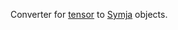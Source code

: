 Converter for [tensor](https://github.com/datahaki/tensor) to [Symja](https://github.com/axkr/symja_android_library) objects.
 
